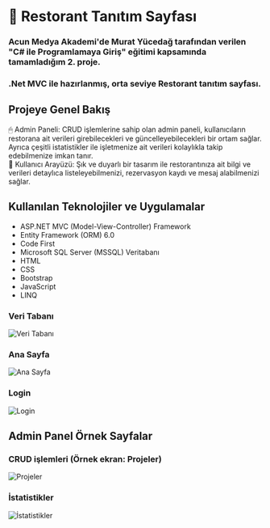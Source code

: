 <h1> 🚀 Restorant Tanıtım Sayfası</h1>
<h3>Acun Medya Akademi'de Murat Yücedağ tarafından verilen "C# ile Programlamaya Giriş" eğitimi kapsamında tamamladığım 2. proje.</h3>
<h3>.Net MVC ile hazırlanmış, orta seviye Restorant tanıtım sayfası.</h3>
<h2>Projeye Genel Bakış</h2>
<p>🖱 Admin Paneli: CRUD işlemlerine sahip olan admin paneli, kullanıcıların restorana ait verileri girebilecekleri ve güncelleyebilecekleri bir ortam sağlar. Ayrıca çeşitli istatistikler ile işletmenize ait verileri kolaylıkla takip edebilmenize imkan tanır.
  <br/>
  👤 Kullanıcı Arayüzü: Şık ve duyarlı bir tasarım ile restorantınıza ait bilgi ve verileri detaylıca listeleyebilmenizi, rezervasyon kaydı ve mesaj alabilmenizi sağlar.
</p>


<h2>Kullanılan Teknolojiler ve Uygulamalar</h2>
<ul>
<li>ASP.NET MVC (Model-View-Controller) Framework</li>
<li>Entity Framework (ORM) 6.0 </li>
<li>Code First</li>
<li>Microsoft SQL Server (MSSQL) Veritabanı</li>
<li>HTML</li>
<li>CSS</li>
<li>Bootstrap</li>
<li>JavaScript</li>
<li>LINQ</li>
</ul>

<h3>Veri Tabanı</h3>
<img src=" " title="Veri Tabanı" alt="Veri Tabanı">

<h3>Ana Sayfa</h3>
<img src=" " title="Ana Sayfa" alt="Ana Sayfa">

<h3>Login</h3>
<img src=" " title="Login" alt="Login">

<h2>Admin Panel Örnek Sayfalar</h2>
<h3>CRUD işlemleri (Örnek ekran: Projeler)</h3>
<img src=" " title="Projeler" alt="Projeler">

<h3>İstatistikler</h3>
<img src=" " title="İstatistikler" alt="İstatistikler">
